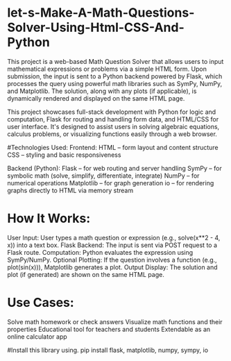 # let-s-Make-A-Math-Questions-Solver-Using-Html-CSS-And-Python

This project is a web-based Math Question Solver that allows users to input mathematical expressions or problems via a simple HTML form. Upon submission, the input is sent to a Python backend powered by Flask, which processes the query using powerful math libraries such as SymPy, NumPy, and Matplotlib. The solution, along with any plots (if applicable), is dynamically rendered and displayed on the same HTML page.

This project showcases full-stack development with Python for logic and computation, Flask for routing and handling form data, and HTML/CSS for user interface. It's designed to assist users in solving algebraic equations, calculus problems, or visualizing functions easily through a web browser.

#Technologies Used:
Frontend:
HTML – form layout and content structure
CSS – styling and basic responsiveness

Backend (Python):
Flask – for web routing and server handling
SymPy – for symbolic math (solve, simplify, differentiate, integrate)
NumPy – for numerical operations
Matplotlib – for graph generation
io – for rendering graphs directly to HTML via memory stream

# How It Works:
User Input: User types a math question or expression (e.g., solve(x**2 - 4, x)) into a text box.
Flask Backend: The input is sent via POST request to a Flask route.
Computation: Python evaluates the expression using SymPy/NumPy.
Optional Plotting: If the question involves a function (e.g., plot(sin(x))), Matplotlib generates a plot.
Output Display: The solution and plot (if generated) are shown on the same HTML page.

# Use Cases:
Solve math homework or check answers
Visualize math functions and their properties
Educational tool for teachers and students
Extendable as an online calculator app

#Install this library using.
pip install flask, matplotlib, numpy, sympy, io


